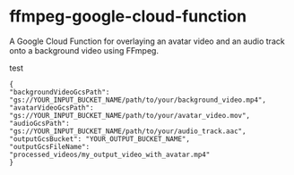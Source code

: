 # ffmpeg-google-cloud-function
A Google Cloud Function for overlaying an avatar video and an audio track onto a background video using FFmpeg.

test
```
{
"backgroundVideoGcsPath": "gs://YOUR_INPUT_BUCKET_NAME/path/to/your/background_video.mp4",
"avatarVideoGcsPath": "gs://YOUR_INPUT_BUCKET_NAME/path/to/your/avatar_video.mov",
"audioGcsPath": "gs://YOUR_INPUT_BUCKET_NAME/path/to/your/audio_track.aac",
"outputGcsBucket": "YOUR_OUTPUT_BUCKET_NAME",
"outputGcsFileName": "processed_videos/my_output_video_with_avatar.mp4"
}
